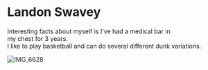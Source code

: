 # Landon Swavey

Interesting facts about myself is I've had a medical bar in <br>
my chest for 3 years. <br>
I like to play basketball and can do several different dunk variations. <br>

![IMG_6628](https://github.com/LSwavey/my2-Swavey/assets/99366342/0207cc1f-8081-4cef-9ce8-7993bfca1556)
